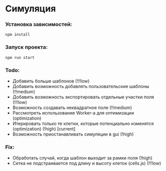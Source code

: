 # Симуляция

### Установка зависимостей:
```
npm install
```

### Запуск проекта:
```
npm run start
```

### Todo:
- Добавить больше шаблонов (!!!low)
- Добавить возможность добавлять пользовательские шаблоны (!!medium)
- Добавить возможность экспортировать отдельные участки поля (!!!low)
- Возможность создавать неквадратное поле (!!medium)
- Рассмотреть использование Worker-а для оптимизации (optimization)
- Итерировать только те клетки, которые потенциально изменятся (optimization) (!high) [current]
- Возможность приостанавливать симуляции в gui (!high)

### Fix:
- Обработать случай, когда шаблон выходит за рамки поля (!high)
- Сетка не подстраивается под длину и высоту клеток (cells.js) (!!!low)